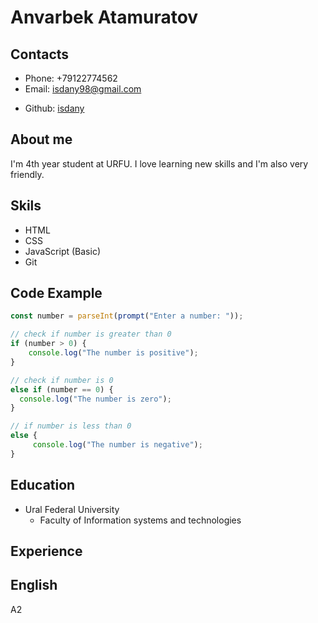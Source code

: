 # Anvarbek Atamuratov #
## Contacts ##
  + Phone: +79122774562
  + Email: isdany98@gmail.com
  * Github: [isdany](https://github.com/isdany)
## About me ##
I'm 4th year student at URFU.
I love learning new skills and I'm also very friendly.
## Skils ##
 + HTML
 + CSS
 + JavaScript (Basic)
 + Git
## Code Example ##

```javascript
const number = parseInt(prompt("Enter a number: "));

// check if number is greater than 0
if (number > 0) {
    console.log("The number is positive");
}

// check if number is 0
else if (number == 0) {
  console.log("The number is zero");
}

// if number is less than 0
else {
     console.log("The number is negative");
}
```
## Education ##
+ Ural Federal University
    + Faculty of Information systems and technologies
## Experience ##
## English ##
A2